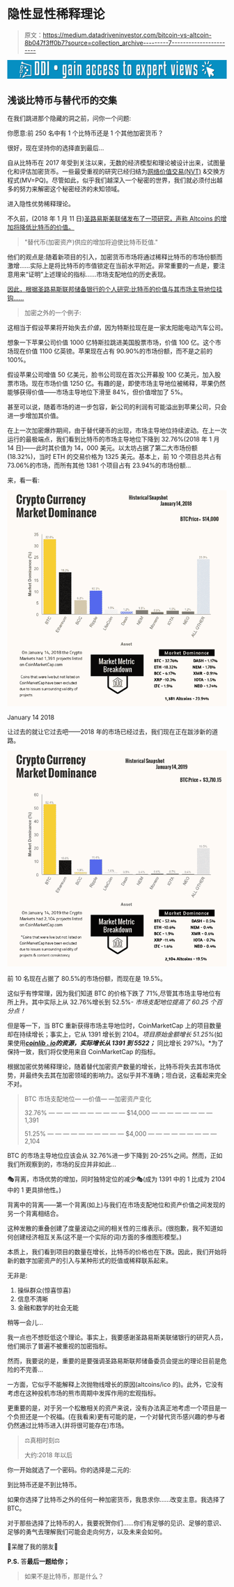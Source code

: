 # 隐性显性稀释理论

> 原文：<https://medium.datadriveninvestor.com/bitcoin-vs-altcoin-8b047f3ff0b7?source=collection_archive---------7----------------------->

[![](img/5e02edb82d2a529f796576c9b994d7ca.png)](http://www.track.datadriveninvestor.com/1B9E)

## 浅谈比特币与替代币的交集

在我们跳进那个隐藏的洞之前，问你一个问题:

你愿意:前 250 名中有 1 个比特币还是 1 个其他加密货币？

很好，现在坚持你的选择直到最后…

自从比特币在 2017 年受到关注以来，无数的经济模型和理论被设计出来，试图量化和评估加密货币。一些最受重视的研究已经归结为[网络价值交易(NVT)](https://coinmetrics.io/nvt/#assets=btc) &交换方程式(MV=PQ)。尽管如此，似乎我们越深入一个秘密的世界，我们就必须付出越多的努力来解密这个秘密经济的未知领域。

进入隐性优势稀释理论。

不久前，(2018 年 1 月 11 日)[圣路易斯美联储发布了一项研究，声称 Altcoins 的增加将降低比特币的价值。](https://cointelegraph.com/news/st-louis-federal-reserve-report-increased-supply-of-altcoins-will-decrease-btcs-value)

> "替代币(加密资产)供应的增加将迫使比特币贬值."

他们的观点是:随着新项目的引入，加密货币市场将通过稀释比特币的市场份额而激增……实际上是将比特币的市值锁定在当前水平附近。非常重要的一点是，要注意用来“证明”上述理论的指标……市场支配地位的历史表现。

[因此，根据圣路易斯联邦储备银行的个人研究:比特币的价值与其市场主导地位挂钩……](https://research.stlouisfed.org/publications/economic-synopses/2019/01/11/whither-the-price-of-bitcoin/)

> 加密之外的一个例子:

这相当于假设苹果将开始失去*价值*，因为特斯拉现在是一家太阳能电动汽车公司。

想象一下苹果公司价值 1000 亿特斯拉跳进美国股票市场，价值 100 亿。这个市场现在价值 1100 亿英镑。苹果现在占有 90.90%的市场份额，而不是之前的 100%。

假设苹果公司增值 50 亿美元，脸书公司现在首次公开募股 100 亿美元，加入股票市场。现在市场价值 1250 亿。有趣的是，即使市场主导地位被稀释，苹果仍然能够获得价值——市场主导地位下滑至 84%，但价值增加了 5%。

甚至可以说，随着市场的进一步包容，新公司的利润有可能溢出到苹果公司，只会进一步增加其价值。

在上一次加密爆炸期间，由于替代硬币的出现，市场主导地位持续波动。在上一次运行的最极端点，我们看到比特币的市场主导地位下降到 32.76%(2018 年 1 月 14 日)——此时其价值为 14，000 美元。以太坊占据了第二大市场份额(18.32%)，当时 ETH 的交易价格为 1325 美元。基本上，前 10 个项目总共占有 73.06%的市场，而所有其他 1381 个项目占有 23.94%的市场份额…

来，看一看:

![](img/2fa8ae392938924dc65e3dd37f5cbeae.png)

January 14 2018

让过去的就让它过去吧——2018 年的市场已经过去，我们现在正在跋涉新的道路。

![](img/4f366ca8bec19d685472891ad0971636.png)

前 10 名现在占据了 80.5%的市场份额，而现在是 19.5%。

这似乎有悖常理，因为我们知道 BTC 的价格下跌了 71%,尽管其市场主导地位有所上升。其中实际上从 32.76%增长到 52.5%- *市场支配地位提高了 60.25 个百分点！*

但是等一下，当 BTC 重新获得市场主导地位时，CoinMarketCap 上的项目数量却在持续增长；事实上，它从 1391 增长到 2104。*项目原始金额增长 51.25%*(如果使用[***coinlib . io***](https://coinlib.io/)***的资源，实际增长从 1391 到 5522；*** 同比增长 297%)。*为了保持一致，我们将仅使用来自 CoinMarketCap 的指标。

根据加密优势稀释理论，随着替代加密资产数量的增长，比特币将失去其市场优势，并最终失去其在加密领域的影响力。这似乎并不准确；坦白说，这看起来完全不对。

> BTC 市场支配地位— —价值— —加密资产变化
> 
> 32.76% — — — — — — — — — — $14,000 — — — — — — — — 1,391
> 
> 51.25% — — — — — — — — — — $4,000 — — — — — — — — — 2,104

BTC 的市场主导地位应该会从 32.76%进一步下降到 20-25%之间。然而，正如我们所观察到的，市场的反应并非如此…

🎭背离，市场优势的增加，同时独特定位的减少🎭(成为 1391 中的 1 比成为 2104 中的 1 更具排他性。)

背离中的背离——第一个背离(如上)与我们在市场支配地位和资产价值之间发现的另一个背离相结合。

这种发散的重叠创建了度量波动之间的相关性的三维表示。(很抱歉，我不知道如何创建经济相互关系(这不是一个实际的词)方面的多维图形模型。)

本质上，我们看到项目的数量在增长，比特币的价格也在下跌。因此，我们开始将新的数字加密资产的引入与某种形式的贬值或稀释联系起来。

无非是:

1.  操纵群众(惊喜惊喜)
2.  信息不清晰
3.  金融和数学的社会无能

稍等一会儿…

我一点也不想贬低这个理论。事实上，我要感谢圣路易斯美联储银行的研究人员，他们揭示了普遍不被重视的加密指标。

然而，我要说的是，重要的是要强调圣路易斯联邦储备委员会提出的理论目前是危险的不完善…

一方面，它似乎不能解释上次抛物线增长的原因(altcoins/ico 的)。此外，它没有考虑在这种投机市场的熊市周期中发挥作用的宏观指标。

更重要的是，对于另一个松散相关的资产来说，没有办法真正地考虑一个项目是一个负担还是一个祝福。(在我看来)更有可能的是，一个对替代货币感兴趣的参与者仍然通过比特币进入(并将很可能存在)市场。

> ⚖真相时刻⚖
> 
> 大约:2018 年以后

你一开始就选了一个密码。你的选择是二元的:

到比特币还是不到比特币。

如果你选择了比特币之外的任何一种加密货币，我恳求你……改变主意。我选择了 BTC。

对于那些选择了比特币的人，我要祝贺你们……你们有足够的见识、足够的意识、足够的勇气去理解我们可能会走向何方，以及未来会如何。

🥂呆醒了我的朋友🥂

**P.S.** 答**最后一题给你；**

> 如果不是比特币，那是什么？